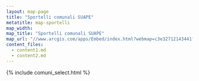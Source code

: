 ```yaml
---
layout: map-page
title: "Sportelli comunali SUAPE"
metatitle: map-sportelli
map_width:
map_title: "Sportelli comunali SUAPE"
map_url: "//www.arcgis.com/apps/Embed/index.html?webmap=c3e32712143441fca9636fc64504141b&extent=11.5543,42.5551,13.5826,43.396&zoom=true&scale=true&legend=true&disable_scroll=true&theme=light" style="color:#0000FF;text-align:left; target="_blank"
content_files:
  - content1.md
  - content2.md
---
```


{% include comuni_select.html %}
